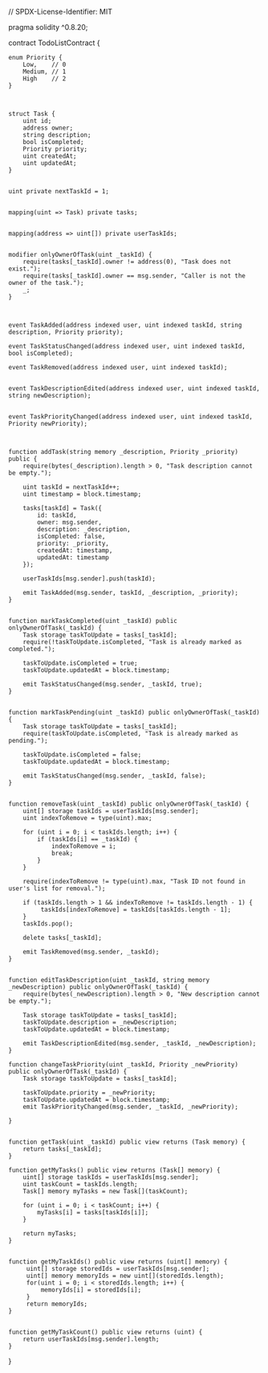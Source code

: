 

// SPDX-License-Identifier: MIT

pragma solidity ^0.8.20;

contract TodoListContract {


    enum Priority {
        Low,    // 0
        Medium, // 1
        High    // 2
    }



    struct Task {
        uint id;
        address owner;
        string description;
        bool isCompleted;
        Priority priority;
        uint createdAt;
        uint updatedAt;
    }


    uint private nextTaskId = 1;

   
    mapping(uint => Task) private tasks;

  
    mapping(address => uint[]) private userTaskIds;


    modifier onlyOwnerOfTask(uint _taskId) {
        require(tasks[_taskId].owner != address(0), "Task does not exist.");
        require(tasks[_taskId].owner == msg.sender, "Caller is not the owner of the task.");
        _;
    }



    event TaskAdded(address indexed user, uint indexed taskId, string description, Priority priority);

    event TaskStatusChanged(address indexed user, uint indexed taskId, bool isCompleted);

    event TaskRemoved(address indexed user, uint indexed taskId);


    event TaskDescriptionEdited(address indexed user, uint indexed taskId, string newDescription);


    event TaskPriorityChanged(address indexed user, uint indexed taskId, Priority newPriority);



    function addTask(string memory _description, Priority _priority) public {
        require(bytes(_description).length > 0, "Task description cannot be empty.");

        uint taskId = nextTaskId++;
        uint timestamp = block.timestamp;

        tasks[taskId] = Task({
            id: taskId,
            owner: msg.sender,
            description: _description,
            isCompleted: false, 
            priority: _priority,
            createdAt: timestamp,
            updatedAt: timestamp 
        });

        userTaskIds[msg.sender].push(taskId);

        emit TaskAdded(msg.sender, taskId, _description, _priority);
    }

   
    function markTaskCompleted(uint _taskId) public onlyOwnerOfTask(_taskId) {
        Task storage taskToUpdate = tasks[_taskId];
        require(!taskToUpdate.isCompleted, "Task is already marked as completed.");

        taskToUpdate.isCompleted = true;
        taskToUpdate.updatedAt = block.timestamp;

        emit TaskStatusChanged(msg.sender, _taskId, true);
    }

 
    function markTaskPending(uint _taskId) public onlyOwnerOfTask(_taskId) {
        Task storage taskToUpdate = tasks[_taskId];
        require(taskToUpdate.isCompleted, "Task is already marked as pending.");

        taskToUpdate.isCompleted = false;
        taskToUpdate.updatedAt = block.timestamp;

        emit TaskStatusChanged(msg.sender, _taskId, false);
    }


    function removeTask(uint _taskId) public onlyOwnerOfTask(_taskId) {
        uint[] storage taskIds = userTaskIds[msg.sender];
        uint indexToRemove = type(uint).max;

        for (uint i = 0; i < taskIds.length; i++) {
            if (taskIds[i] == _taskId) {
                indexToRemove = i;
                break;
            }
        }

        require(indexToRemove != type(uint).max, "Task ID not found in user's list for removal.");

        if (taskIds.length > 1 && indexToRemove != taskIds.length - 1) {
             taskIds[indexToRemove] = taskIds[taskIds.length - 1];
        }
        taskIds.pop();

        delete tasks[_taskId];

        emit TaskRemoved(msg.sender, _taskId);
    }

  
    function editTaskDescription(uint _taskId, string memory _newDescription) public onlyOwnerOfTask(_taskId) {
        require(bytes(_newDescription).length > 0, "New description cannot be empty.");

        Task storage taskToUpdate = tasks[_taskId];
        taskToUpdate.description = _newDescription;
        taskToUpdate.updatedAt = block.timestamp;

        emit TaskDescriptionEdited(msg.sender, _taskId, _newDescription);
    }

    function changeTaskPriority(uint _taskId, Priority _newPriority) public onlyOwnerOfTask(_taskId) {
        Task storage taskToUpdate = tasks[_taskId];

        taskToUpdate.priority = _newPriority;
        taskToUpdate.updatedAt = block.timestamp;
        emit TaskPriorityChanged(msg.sender, _taskId, _newPriority);
        
    }


    function getTask(uint _taskId) public view returns (Task memory) {
        return tasks[_taskId];
    }

    function getMyTasks() public view returns (Task[] memory) {
        uint[] storage taskIds = userTaskIds[msg.sender];
        uint taskCount = taskIds.length;
        Task[] memory myTasks = new Task[](taskCount);

        for (uint i = 0; i < taskCount; i++) {
            myTasks[i] = tasks[taskIds[i]];
        }

        return myTasks;
    }


    function getMyTaskIds() public view returns (uint[] memory) {
         uint[] storage storedIds = userTaskIds[msg.sender];
         uint[] memory memoryIds = new uint[](storedIds.length);
         for(uint i = 0; i < storedIds.length; i++) {
             memoryIds[i] = storedIds[i];
         }
         return memoryIds;
    }


    function getMyTaskCount() public view returns (uint) {
        return userTaskIds[msg.sender].length;
    }
}
